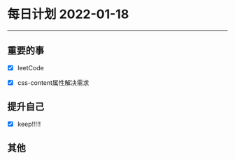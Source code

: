 #  每日计划 2022-01-18
---
## 重要的事
- [x]  leetCode
- [x]  css-content属性解决需求




## 提升自己
- [x]  keep!!!!!
  



## 其他








